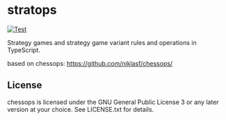 # stratops

[![Test](https://github.com/Mind-Sports-Games/stratops/workflows/Test/badge.svg)](https://github.com/Mind-Sports-Games/stratops/actions)

Strategy games and strategy game variant rules and operations in TypeScript.

based on chessops: https://github.com/niklasf/chessops/

## License

chessops is licensed under the GNU General Public License 3 or any later
version at your choice. See LICENSE.txt for details.
